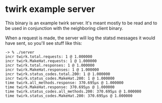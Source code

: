 # twirk example server #

This binary is an example twirk server. It's meant mostly to be read
and to be used in conjunction with the neighboring client binary.

When a request is made, the server will log the statsd messages it
would have sent, so you'll see stuff like this:

    -> % ./server
    incr twirk.total.requests: 1 @ 1.000000
    incr twirk.MakeHat.requests: 1 @ 1.000000
    incr twirk.total.responses: 1 @ 1.000000
    incr twirk.MakeHat.responses: 1 @ 1.000000
    incr twirk.status_codes.total.200: 1 @ 1.000000
    incr twirk.status_codes.MakeHat.200: 1 @ 1.000000
    time twirk.all_methods.response: 370.695µs @ 1.000000
    time twirk.MakeHat.response: 370.695µs @ 1.000000
    time twirk.status_codes.all_methods.200: 370.695µs @ 1.000000
    time twirk.status_codes.MakeHat.200: 370.695µs @ 1.000000

